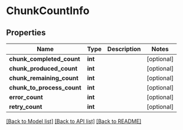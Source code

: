 # ChunkCountInfo

## Properties
Name | Type | Description | Notes
------------ | ------------- | ------------- | -------------
**chunk_completed_count** | **int** |  | [optional] 
**chunk_produced_count** | **int** |  | [optional] 
**chunk_remaining_count** | **int** |  | [optional] 
**chunk_to_process_count** | **int** |  | [optional] 
**error_count** | **int** |  | [optional] 
**retry_count** | **int** |  | [optional] 

[[Back to Model list]](../README.md#documentation-for-models) [[Back to API list]](../README.md#documentation-for-api-endpoints) [[Back to README]](../README.md)


